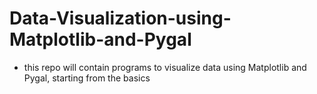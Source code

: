 # Data-Visualization-using-Matplotlib-and-Pygal

- this repo will contain programs to visualize data using Matplotlib and Pygal, starting from the basics
